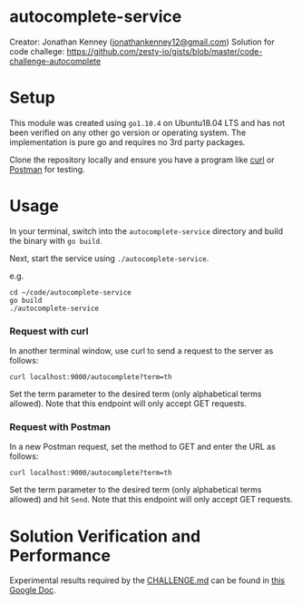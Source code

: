 # autocomplete-service
Creator: Jonathan Kenney (jonathankenney12@gmail.com)
Solution for code challege: https://github.com/zesty-io/gists/blob/master/code-challenge-autocomplete

# Setup
This module was created using `go1.10.4` on Ubuntu18.04 LTS and has not been verified on any other go version or operating system. The implementation is pure go and requires no 3rd party packages.

Clone the repository locally and ensure you have a program like [curl](https://curl.haxx.se/) or [Postman](https://www.postman.com/) for testing.

# Usage
In your terminal, switch into the `autocomplete-service` directory and build the binary with `go build`.

Next, start the service using `./autocomplete-service`.

e.g.
```
cd ~/code/autocomplete-service
go build
./autocomplete-service
```

### Request with curl
In another terminal window, use curl to send a request to the server as follows:

```
curl localhost:9000/autocomplete?term=th
```

Set the term parameter to the desired term (only alphabetical terms allowed). Note that this endpoint will only accept GET requests.

### Request with Postman

In a new Postman request, set the method to GET and enter the URL as follows: 

```
curl localhost:9000/autocomplete?term=th
```

Set the term parameter to the desired term (only alphabetical terms allowed) and hit `Send`. Note that this endpoint will only accept GET requests.

# Solution Verification and Performance
Experimental results required by the [CHALLENGE.md](./CHALLENGE.md) can be found in [this Google Doc](https://docs.google.com/document/d/1qyLToFWBO2_EcWGMGZ9VSDEs9jTIdemhlohRlGtmEhQ/edit?usp=sharing).

